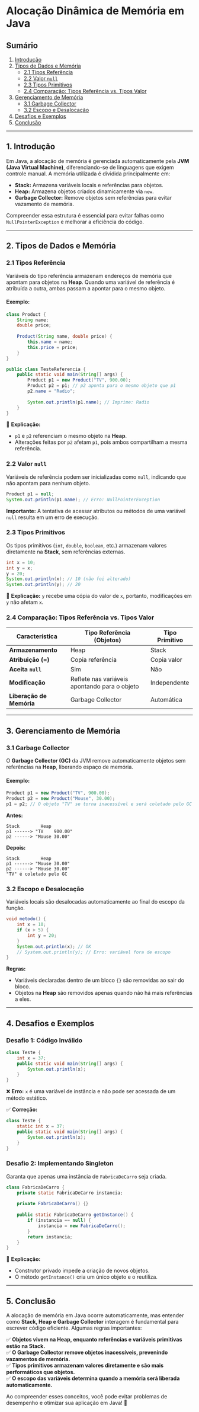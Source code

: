 # Alocação Dinâmica de Memória em Java

## Sumário

1. [Introdução](#1-introdução)
2. [Tipos de Dados e Memória](#2-tipos-de-dados-e-memória)
   - [2.1 Tipos Referência](#21-tipos-referência)
   - [2.2 Valor `null`](#22-valor-null)
   - [2.3 Tipos Primitivos](#23-tipos-primitivos)
   - [2.4 Comparação: Tipos Referência vs. Tipos Valor](#24-comparação-tipos-referência-vs-tipos-valor)
3. [Gerenciamento de Memória](#3-gerenciamento-de-memória)
   - [3.1 Garbage Collector](#31-garbage-collector)
   - [3.2 Escopo e Desalocação](#32-escopo-e-desalocação)
4. [Desafios e Exemplos](#4-desafios-e-exemplos)
5. [Conclusão](#5-conclusão)

---

## **1. Introdução**

Em Java, a alocação de memória é gerenciada automaticamente pela **JVM (Java Virtual Machine)**, diferenciando-se de linguagens que exigem controle manual. A memória utilizada é dividida principalmente em:

- **Stack:** Armazena variáveis locais e referências para objetos.
- **Heap:** Armazena objetos criados dinamicamente via `new`.
- **Garbage Collector:** Remove objetos sem referências para evitar vazamento de memória.

Compreender essa estrutura é essencial para evitar falhas como `NullPointerException` e melhorar a eficiência do código.

---

## **2. Tipos de Dados e Memória**

### **2.1 Tipos Referência**

Variáveis do tipo referência armazenam endereços de memória que apontam para objetos na **Heap**. Quando uma variável de referência é atribuída a outra, ambas passam a apontar para o mesmo objeto.

#### **Exemplo:**
```java
class Product {
    String name;
    double price;
    
    Product(String name, double price) {
        this.name = name;
        this.price = price;
    }
}

public class TesteReferencia {
    public static void main(String[] args) {
        Product p1 = new Product("TV", 900.00);
        Product p2 = p1; // p2 aponta para o mesmo objeto que p1
        p2.name = "Radio";
        
        System.out.println(p1.name); // Imprime: Radio
    }
}
```

🔹 **Explicação:**
- `p1` e `p2` referenciam o mesmo objeto na **Heap**.
- Alterações feitas por `p2` afetam `p1`, pois ambos compartilham a mesma referência.

### **2.2 Valor `null`**

Variáveis de referência podem ser inicializadas como `null`, indicando que não apontam para nenhum objeto.

```java
Product p1 = null;
System.out.println(p1.name); // Erro: NullPointerException
```

**Importante:** A tentativa de acessar atributos ou métodos de uma variável `null` resulta em um erro de execução.

### **2.3 Tipos Primitivos**

Os tipos primitivos (`int`, `double`, `boolean`, etc.) armazenam valores diretamente na **Stack**, sem referências externas.

```java
int x = 10;
int y = x;
y = 20;
System.out.println(x); // 10 (não foi alterado)
System.out.println(y); // 20
```

🔹 **Explicação:** `y` recebe uma cópia do valor de `x`, portanto, modificações em `y` não afetam `x`.

### **2.4 Comparação: Tipos Referência vs. Tipos Valor**

| Característica            | Tipo Referência (Objetos) | Tipo Primitivo  |
|---------------------------|--------------------------|-----------------|
| **Armazenamento**        | Heap                     | Stack          |
| **Atribuição (=)**       | Copia referência         | Copia valor    |
| **Aceita `null`**        | Sim                      | Não            |
| **Modificação**          | Reflete nas variáveis apontando para o objeto | Independente |
| **Liberação de Memória** | Garbage Collector        | Automática     |

---

## **3. Gerenciamento de Memória**

### **3.1 Garbage Collector**

O **Garbage Collector (GC)** da JVM remove automaticamente objetos sem referências na **Heap**, liberando espaço de memória.

#### **Exemplo:**
```java
Product p1 = new Product("TV", 900.00);
Product p2 = new Product("Mouse", 30.00);
p1 = p2; // O objeto "TV" se torna inacessível e será coletado pelo GC
```

**Antes:**
```
Stack        Heap
p1 ------> "TV    900.00"
p2 ------> "Mouse 30.00"
```
**Depois:**
```
Stack        Heap
p1 ------> "Mouse 30.00"
p2 ------> "Mouse 30.00"
"TV" é coletado pelo GC
```

### **3.2 Escopo e Desalocação**

Variáveis locais são desalocadas automaticamente ao final do escopo da função.

```java
void metodo() {
    int x = 10;
    if (x > 5) {
        int y = 20;
    }
    System.out.println(x); // OK
    // System.out.println(y); // Erro: variável fora de escopo
}
```

**Regras:**
- Variáveis declaradas dentro de um bloco `{}` são removidas ao sair do bloco.
- Objetos na **Heap** são removidos apenas quando não há mais referências a eles.

---

## **4. Desafios e Exemplos**

### **Desafio 1: Código Inválido**
```java
class Teste {
    int x = 37;
    public static void main(String[] args) {
        System.out.println(x);
    }
}
```
❌ **Erro:** `x` é uma variável de instância e não pode ser acessada de um método estático.

✅ **Correção:**
```java
class Teste {
    static int x = 37;
    public static void main(String[] args) {
        System.out.println(x);
    }
}
```

### **Desafio 2: Implementando Singleton**
Garanta que apenas uma instância de `FabricaDeCarro` seja criada.

```java
class FabricaDeCarro {
    private static FabricaDeCarro instancia;
    
    private FabricaDeCarro() {}
    
    public static FabricaDeCarro getInstance() {
        if (instancia == null) {
            instancia = new FabricaDeCarro();
        }
        return instancia;
    }
}
```

🔹 **Explicação:**
- Construtor privado impede a criação de novos objetos.
- O método `getInstance()` cria um único objeto e o reutiliza.

---

## **5. Conclusão**

A alocação de memória em Java ocorre automaticamente, mas entender como **Stack, Heap e Garbage Collector** interagem é fundamental para escrever código eficiente. Algumas regras importantes:

✅ **Objetos vivem na Heap, enquanto referências e variáveis primitivas estão na Stack.**  
✅ **O Garbage Collector remove objetos inacessíveis, prevenindo vazamentos de memória.**  
✅ **Tipos primitivos armazenam valores diretamente e são mais performáticos que objetos.**  
✅ **O escopo das variáveis determina quando a memória será liberada automaticamente.**

Ao compreender esses conceitos, você pode evitar problemas de desempenho e otimizar sua aplicação em Java! 🚀

